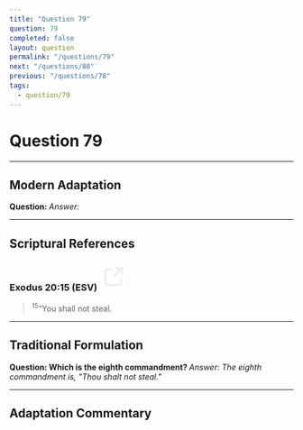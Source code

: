 ```yaml
---
title: "Question 79"
question: 79
completed: false
layout: question
permalink: "/questions/79"
next: "/questions/80"
previous: "/questions/78"
tags:
  - question/79
---
```

# Question 79
---
## Modern Adaptation
<strong>
    Question:
</strong>

<em>
    Answer:
</em>

---
## Scriptural References
### Exodus 20:15 (ESV) <a href="https://biblegateway.com/passage/?search=Exodus+20%3A15&version=ESV"><img src="/assets/svg/link.svg"/></a>
> <sup>15</sup>“You shall not steal.

---
## Traditional Formulation
<strong>
    Question: Which is the eighth commandment?
</strong>

<em>
    Answer: The eighth commandment is, "Thou shalt not steal."
</em>

---
## Adaptation Commentary
